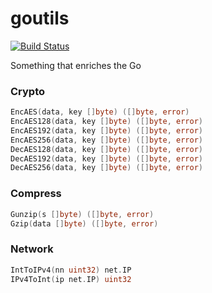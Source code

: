 # goutils

[![Build Status](https://travis-ci.org/devplayg/goutils.svg?branch=master)](https://travis-ci.org/devplayg/goutils)

Something that enriches the Go


### Crypto

```go
EncAES(data, key []byte) ([]byte, error) 
EncAES128(data, key []byte) ([]byte, error) 
EncAES192(data, key []byte) ([]byte, error) 
EncAES256(data, key []byte) ([]byte, error) 
DecAES128(data, key []byte) ([]byte, error) 
DecAES192(data, key []byte) ([]byte, error) 
DecAES256(data, key []byte) ([]byte, error) 
```

### Compress

```go
Gunzip(s []byte) ([]byte, error) 
Gzip(data []byte) ([]byte, error) 
```

### Network

```go
IntToIPv4(nn uint32) net.IP 
IPv4ToInt(ip net.IP) uint32 
```

